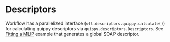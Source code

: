 # Descriptors

Workflow has a parallelized interface (`wfl.descriptors.quippy.calculate()`) for calculating quippy descriptors via `quippy.descriptors.Descriptors`. See [Fitting a MLIP](examples.mlip_fitting.md) example that generates a global SOAP descriptor.